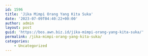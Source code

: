 ```yaml
---
id: 1596
title: 'Jika Mimpi Orang Yang Kita Suka'
date: '2023-07-09T04:40:22+00:00'
author: admin
layout: post
guid: 'https://bos.awn.biz.id/jika-mimpi-orang-yang-kita-suka/'
permalink: /jika-mimpi-orang-yang-kita-suka/
categories:
    - Uncategorized
---
```


